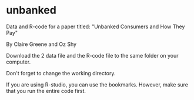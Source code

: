 # unbanked
Data and R-code for a paper titled: "Unbanked Consumers and How They Pay"

By Claire Greene and Oz Shy

Download the 2 data file and the R-code file to the same folder on your computer. 

Don't forget to change the working directory. 

If you are using R-studio, you can use the bookmarks. However, make sure that you run the entire code first. 
